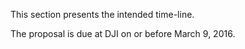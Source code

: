 This section presents the intended time-line.

The proposal is due at DJI on or before March 9, 2016.

